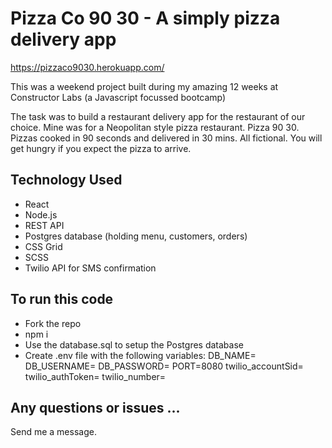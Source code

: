 # Pizza Co 90 30 - A simply pizza delivery app

https://pizzaco9030.herokuapp.com/

This was a weekend project built during my amazing 12 weeks at Constructor Labs (a Javascript focussed bootcamp)

The task was to build a restaurant delivery app for the restaurant of our choice. Mine was for a Neopolitan style pizza restaurant. Pizza 90 30. Pizzas cooked in 90 seconds and delivered in 30 mins. All fictional. You will get hungry if you expect the pizza to arrive.

## Technology Used

* React
* Node.js
* REST API
* Postgres database (holding menu, customers, orders)
* CSS Grid
* SCSS
* Twilio API for SMS confirmation

## To run this code

* Fork the repo
* npm i
* Use the database.sql to setup the Postgres database
* Create .env file with the following variables:
DB_NAME=
DB_USERNAME=
DB_PASSWORD=
PORT=8080
twilio_accountSid=
twilio_authToken=
twilio_number=

## Any questions or issues ...

Send me a message.

